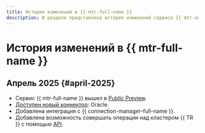 ```yaml
---
title: История изменений в {{ mtr-full-name }}
description: В разделе представлена история изменений сервиса {{ mtr-name }}.
---
```


# История изменений в {{ mtr-full-name }}

## Апрель 2025 {#april-2025}

- Сервис {{ mtr-full-name }} вышел в [Public Preview](../overview/concepts/launch-stages.md).
- [Доступен новый коннектор](concepts/index.md#connector): Oracle.
- Добавлена интеграция с {{ connection-manager-full-name }}.
- Добавлена возможность совершать операции над кластером {{ TR }} с помощью [API](api-ref/authentication.md).
